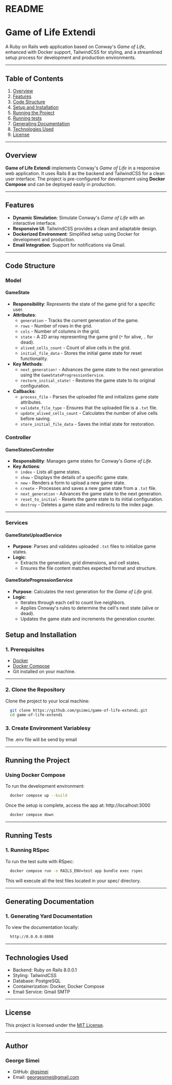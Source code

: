 # README

# **Game of Life Extendi**

A Ruby on Rails web application based on Conway's *Game of Life*, enhanced with Docker support, TailwindCSS for styling, and a streamlined setup process for development and production environments.

---

## **Table of Contents**
1. [Overview](#overview)
2. [Features](#features)
3. [Code Structure](#code-structure)
4. [Setup and Installation](#setup-and-installation)
5. [Running the Project](#running-the-project)
6. [Running tests](#running-tests)
7. [Generating Documentation](#generating-documentation)
8. [Technologies Used](#technologies-used)
9. [License](#license)

---

## **Overview**

**Game of Life Extendi** implements Conway's *Game of Life* in a responsive web application. It uses Rails 8 as the backend and TailwindCSS for a clean user interface. The project is pre-configured for development using **Docker Compose** and can be deployed easily in production.

---

## **Features**

- **Dynamic Simulation**: Simulate Conway's *Game of Life* with an interactive interface.
- **Responsive UI**: TailwindCSS provides a clean and adaptable design.
- **Dockerized Environment**: Simplified setup using Docker for development and production.
- **Email Integration**: Support for notifications via Gmail.

---

## **Code Structure**

### **Model**

#### **GameState**
- **Responsibility**: Represents the state of the game grid for a specific user.
- **Attributes**:
  - `generation` - Tracks the current generation of the game.
  - `rows` - Number of rows in the grid.
  - `cols` - Number of columns in the grid.
  - `state` - A 2D array representing the game grid (`*` for alive, `.` for dead).
  - `alived_cells_count` - Count of alive cells in the grid.
  - `initial_file_data` - Stores the initial game state for reset functionality.
- **Key Methods**:
  - `next_generation!` - Advances the game state to the next generation using the `GameStateProgressionService`.
  - `restore_initial_state!` - Restores the game state to its original configuration.
- **Callbacks**:
  - `process_file` - Parses the uploaded file and initializes game state attributes.
  - `validate_file_type` - Ensures that the uploaded file is a `.txt` file.
  - `update_alived_cells_count` - Calculates the number of alive cells before saving.
  - `store_initial_file_data` - Saves the initial state for restoration.


### **Controller**

#### **GameStatesController**
- **Responsibility**: Manages game states for Conway's *Game of Life*.
- **Key Actions**:
  - `index` - Lists all game states.
  - `show` - Displays the details of a specific game state.
  - `new` - Renders a form to upload a new game state.
  - `create` - Processes and saves a new game state from a `.txt` file.
  - `next_generation` - Advances the game state to the next generation.
  - `reset_to_initial` - Resets the game state to its initial configuration.
  - `destroy` - Deletes a game state and redirects to the index page.

---

### **Services**

#### **GameStateUploadService**
- **Purpose**: Parses and validates uploaded `.txt` files to initialize game states.
- **Logic**:
  - Extracts the generation, grid dimensions, and cell states.
  - Ensures the file content matches expected format and structure.

#### **GameStateProgressionService**
- **Purpose**: Calculates the next generation for the *Game of Life* grid.
- **Logic**:
  - Iterates through each cell to count live neighbors.
  - Applies Conway's rules to determine the cell's next state (alive or dead).
  - Updates the game state and increments the generation counter.

## **Setup and Installation**

### **1. Prerequisites**

- [Docker](https://docs.docker.com/get-docker/)
- [Docker Compose](https://docs.docker.com/compose/)
- Git installed on your machine.

---

### **2. Clone the Repository**

Clone the project to your local machine:

```bash
  git clone https://github.com/gsimei/game-of-life-extendi.git
  cd game-of-life-extendi
```

### **3. Create Environment Variablesy**
The .env file will be send by email

---

## **Running the Project**

### **Using Docker Compose**
To run the development environment:

```bash
  docker compose up --build
```

Once the setup is complete, access the app at:
http://localhost:3000


```bash
  docker compose down
```

---

## **Running Tests**

### **1. Running RSpec**

To run the test suite with RSpec:

```bash
  docker compose run -e RAILS_ENV=test app bundle exec rspec
```
This will execute all the test files located in your spec/ directory.

---

## **Generating Documentation**

### **1. Generating Yard Documentation**

To view the documentation locally:

```bash
  http://0.0.0.0:8808
```

---

## **Technologies Used**

* Backend: Ruby on Rails 8.0.0.1
* Styling: TailwindCSS
* Database: PostgreSQL
* Containerization: Docker, Docker Compose
* Email Service: Gmail SMTP

---

## **License**

This project is licensed under the [MIT License](https://opensource.org/licenses/MIT).

---

## **Author**

### **George Simei**
* GitHub: [@gsimei](https://github.com/gsimei)
* Email: georgesimei@gmail.com
